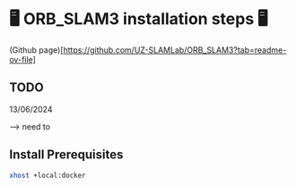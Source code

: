 <!-- https://github.com/Talzoor/TB3_RPI4_WS -->
# :desktop_computer: ORB_SLAM3 installation steps :desktop_computer:

(Github page)[https://github.com/UZ-SLAMLab/ORB_SLAM3?tab=readme-ov-file]

## TODO

13/06/2024

--> need to 

## Install Prerequisites

```bash
xhost +local:docker
```
